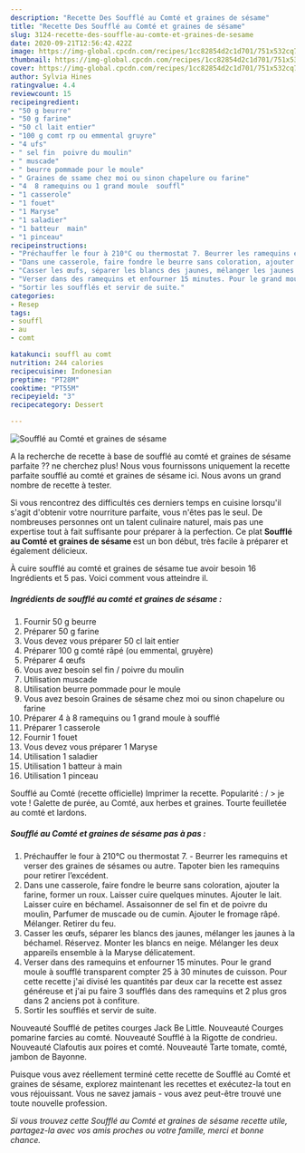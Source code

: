 ```yaml
---
description: "Recette Des Soufflé au Comté et graines de sésame"
title: "Recette Des Soufflé au Comté et graines de sésame"
slug: 3124-recette-des-souffle-au-comte-et-graines-de-sesame
date: 2020-09-21T12:56:42.422Z
image: https://img-global.cpcdn.com/recipes/1cc82854d2c1d701/751x532cq70/souffle-au-comte-et-graines-de-sesame-photo-principale-de-la-recette.jpg
thumbnail: https://img-global.cpcdn.com/recipes/1cc82854d2c1d701/751x532cq70/souffle-au-comte-et-graines-de-sesame-photo-principale-de-la-recette.jpg
cover: https://img-global.cpcdn.com/recipes/1cc82854d2c1d701/751x532cq70/souffle-au-comte-et-graines-de-sesame-photo-principale-de-la-recette.jpg
author: Sylvia Hines
ratingvalue: 4.4
reviewcount: 15
recipeingredient:
- "50 g beurre"
- "50 g farine"
- "50 cl lait entier"
- "100 g comt rp ou emmental gruyre"
- "4 ufs"
- " sel fin  poivre du moulin"
- " muscade"
- " beurre pommade pour le moule"
- " Graines de ssame chez moi ou sinon chapelure ou farine"
- "4  8 ramequins ou 1 grand moule  souffl"
- "1 casserole"
- "1 fouet"
- "1 Maryse"
- "1 saladier"
- "1 batteur  main"
- "1 pinceau"
recipeinstructions:
- "Préchauffer le four à 210°C ou thermostat 7. Beurrer les ramequins et verser des graines de sésames ou autre. Tapoter bien les ramequins pour retirer l’excédent."
- "Dans une casserole, faire fondre le beurre sans coloration, ajouter la farine, former un roux. Laisser cuire quelques minutes. Ajouter le lait. Laisser cuire en béchamel. Assaisonner de sel fin et de poivre du moulin, Parfumer de muscade ou de cumin. Ajouter le fromage râpé. Mélanger. Retirer du feu."
- "Casser les œufs, séparer les blancs des jaunes, mélanger les jaunes à la béchamel. Réservez. Monter les blancs en neige. Mélanger les deux appareils ensemble à la Maryse délicatement."
- "Verser dans des ramequins et enfourner 15 minutes. Pour le grand moule à soufflé transparent compter 25 à 30 minutes de cuisson. Pour cette recette j&#39;ai divisé les quantités par deux car la recette est assez généreuse et j&#39;ai pu faire 3 soufflés dans des ramequins et 2 plus gros dans 2 anciens pot à confiture."
- "Sortir les soufflés et servir de suite."
categories:
- Resep
tags:
- souffl
- au
- comt

katakunci: souffl au comt 
nutrition: 244 calories
recipecuisine: Indonesian
preptime: "PT28M"
cooktime: "PT55M"
recipeyield: "3"
recipecategory: Dessert

---
```



![Soufflé au Comté et graines de sésame](https://img-global.cpcdn.com/recipes/1cc82854d2c1d701/751x532cq70/souffle-au-comte-et-graines-de-sesame-photo-principale-de-la-recette.jpg)

A la recherche de recette à base de soufflé au comté et graines de sésame parfaite ?? ne cherchez plus! Nous vous fournissons uniquement la recette parfaite soufflé au comté et graines de sésame ici. Nous avons un grand nombre de recette à tester.

Si vous rencontrez des difficultés ces derniers temps en cuisine lorsqu'il s'agit d'obtenir votre nourriture parfaite, vous n'êtes pas le seul. De nombreuses personnes ont un talent culinaire naturel, mais pas une expertise tout à fait suffisante pour préparer à la perfection. Ce plat <strong> Soufflé au Comté et graines de sésame </strong> est un bon début, très facile à préparer et également délicieux.

<!--inarticleads1-->

À cuire soufflé au comté et graines de sésame tue avoir besoin 16 Ingrédients et 5 pas. Voici comment vous atteindre il.

##### Ingrédients de soufflé au comté et graines de sésame :

1. Fournir 50 g beurre
1. Préparer 50 g farine
1. Vous devez vous préparer 50 cl lait entier
1. Préparer 100 g comté râpé (ou emmental, gruyère)
1. Préparer 4 œufs
1. Vous avez besoin  sel fin / poivre du moulin
1. Utilisation  muscade
1. Utilisation  beurre pommade pour le moule
1. Vous avez besoin  Graines de sésame chez moi ou sinon chapelure ou farine
1. Préparer 4 à 8 ramequins ou 1 grand moule à soufflé
1. Préparer 1 casserole
1. Fournir 1 fouet
1. Vous devez vous préparer 1 Maryse
1. Utilisation 1 saladier
1. Utilisation 1 batteur à main
1. Utilisation 1 pinceau


Soufflé au Comté (recette officielle) Imprimer la recette. Popularité : / &gt; je vote ! Galette de purée, au Comté, aux herbes et graines. Tourte feuilletée au comté et lardons. 

<!--inarticleads2-->

##### Soufflé au Comté et graines de sésame pas à pas :

1. Préchauffer le four à 210°C ou thermostat 7. - Beurrer les ramequins et verser des graines de sésames ou autre. Tapoter bien les ramequins pour retirer l’excédent.
1. Dans une casserole, faire fondre le beurre sans coloration, ajouter la farine, former un roux. Laisser cuire quelques minutes. Ajouter le lait. Laisser cuire en béchamel. Assaisonner de sel fin et de poivre du moulin, Parfumer de muscade ou de cumin. Ajouter le fromage râpé. Mélanger. Retirer du feu.
1. Casser les œufs, séparer les blancs des jaunes, mélanger les jaunes à la béchamel. Réservez. Monter les blancs en neige. Mélanger les deux appareils ensemble à la Maryse délicatement.
1. Verser dans des ramequins et enfourner 15 minutes. Pour le grand moule à soufflé transparent compter 25 à 30 minutes de cuisson. Pour cette recette j&#39;ai divisé les quantités par deux car la recette est assez généreuse et j&#39;ai pu faire 3 soufflés dans des ramequins et 2 plus gros dans 2 anciens pot à confiture.
1. Sortir les soufflés et servir de suite.


Nouveauté Soufflé de petites courges Jack Be Little. Nouveauté Courges pomarine farcies au comté. Nouveauté Soufflé à la Rigotte de condrieu. Nouveauté Clafoutis aux poires et comté. Nouveauté Tarte tomate, comté, jambon de Bayonne. 

<!--inarticleads1-->

<p>
Puisque vous avez réellement terminé cette recette de Soufflé au Comté et graines de sésame, explorez maintenant les recettes et exécutez-la tout en vous réjouissant. Vous ne savez jamais - vous avez peut-être trouvé une toute nouvelle profession.
</p>

<p>
<i>Si vous trouvez cette Soufflé au Comté et graines de sésame recette utile, partagez-la avec vos amis proches ou votre famille, merci et bonne chance.</i>
</p>
